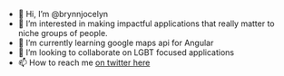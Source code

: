 - 👋 Hi, I’m @brynnjocelyn
- 👀 I’m interested in making impactful applications that really matter to niche groups of people.
- 🌱 I’m currently learning google maps api for Angular
- 💞️ I’m looking to collaborate on LGBT focused applications
- 📫 How to reach me [on twitter here](https://twitter.com/BlackGirlCoding)

<!---
brynnjocelyn/brynnjocelyn is a ✨ special ✨ repository because its `README.md` (this file) appears on your GitHub profile.
You can click the Preview link to take a look at your changes.
--->

